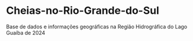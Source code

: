 # Cheias-no-Rio-Grande-do-Sul
Base de dados e informações geográficas na Região Hidrográfica do Lago Guaíba de 2024
